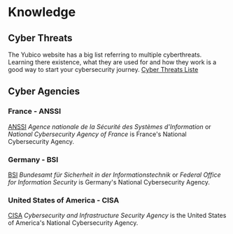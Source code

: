 # Knowledge

## Cyber Threats

The Yubico website has a big list referring to multiple cyberthreats. Learning there existence, what they are used for and how they work is a good way to start your cybersecurity journey. [Cyber Threats Liste](https://www.yubico.com/resources/glossary/)

## Cyber Agencies

### France - ANSSI

[ANSSI](https://cyber.gouv.fr/en) *Agence nationale de la Sécurité des Systèmes d'Information* or *National Cybersecurity Agency of France* is France's National Cybersecurity Agency.

### Germany - BSI

[BSI](https://www.bsi.bund.de/EN/Home/home_node.html) *Bundesamt für Sicherheit in der Informationstechnik* or *Federal Office for Information Security* is Germany's National Cybersecurity Agency.

### United States of America - CISA

[CISA](https://www.cisa.gov/) *Cybersecurity and Infrastructure Security Agency* is the United States of America's National Cybersecurity Agency.


